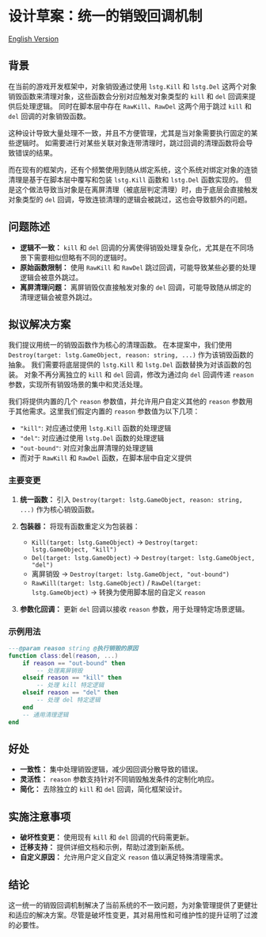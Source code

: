 # 设计草案：统一的销毁回调机制

[English Version](../en/Unified%20Destruction%20Callback%20Mechanism.md)

## 背景

在当前的游戏开发框架中，对象销毁通过使用 `lstg.Kill` 和 `lstg.Del` 这两个对象销毁函数来清理对象，这些函数会分别对应触发对象类型的 `kill` 和 `del` 回调来提供后处理逻辑。
同时在脚本层中存在 `RawKill`、`RawDel` 这两个用于跳过 `kill` 和 `del` 回调的对象销毁函数。

这种设计导致大量处理不一致，并且不方便管理，尤其是当对象需要执行固定的某些逻辑时。
如需要进行对某些关联对象连带清理时，跳过回调的清理函数将会导致错误的结果。

而在现有的框架内，还有个频繁使用到随从绑定系统，这个系统对绑定对象的连锁清理是基于在脚本层中覆写和包装 `lstg.Kill` 函数和 `lstg.Del` 函数实现的。
但是这个做法导致当对象是在离屏清理（被底层判定清理）时，由于底层会直接触发对象类型的 `del` 回调，导致连锁清理的逻辑会被跳过，这也会导致额外的问题。

## 问题陈述

- **逻辑不一致：** `kill` 和 `del` 回调的分离使得销毁处理复杂化，尤其是在不同场景下需要相似但略有不同的逻辑时。
- **原始函数限制：** 使用 `RawKill` 和 `RawDel` 跳过回调，可能导致某些必要的处理逻辑会被意外跳过。
- **离屏清理问题：** 离屏销毁仅直接触发对象的 `del` 回调，可能导致随从绑定的清理逻辑会被意外跳过。

## 拟议解决方案

我们提议用统一的销毁函数作为核心的清理函数。
在本提案中，我们使用 `Destroy(target: lstg.GameObject, reason: string, ...)` 作为该销毁函数的抽象。
我们需要将底层提供的 `lstg.Kill` 和 `lstg.Del` 函数替换为对该函数的包装。
对象不再分离独立的 `kill` 和 `del` 回调，修改为通过向 `del` 回调传递 `reason` 参数，实现所有销毁场景的集中和灵活处理。

我们将提供内置的几个 `reason` 参数值，并允许用户自定义其他的 `reason` 参数用于其他需求。这里我们假定内置的 `reason` 参数值为以下几项：

- `"kill"`: 对应通过使用 `lstg.Kill` 函数的处理逻辑
- `"del"`: 对应通过使用 `lstg.Del` 函数的处理逻辑
- `"out-bound"`: 对应对象出屏清理的处理逻辑
- 而对于 `RawKill` 和 `RawDel` 函数，在脚本层中自定义提供

### 主要变更

1. **统一函数：** 引入 `Destroy(target: lstg.GameObject, reason: string, ...)` 作为核心销毁函数。
2. **包装器：** 将现有函数重定义为包装器：

   - `Kill(target: lstg.GameObject)` → `Destroy(target: lstg.GameObject, "kill")`
   - `Del(target: lstg.GameObject)` → `Destroy(target: lstg.GameObject, "del")`
   - 离屏销毁 → `Destroy(target: lstg.GameObject, "out-bound")`
   - `RawKill(target: lstg.GameObject)` / `RawDel(target: lstg.GameObject)` → 转换为使用脚本层的自定义 `reason`
3. **参数化回调：** 更新 `del` 回调以接收 `reason` 参数，用于处理特定场景逻辑。

### 示例用法

```lua
---@param reason string @执行销毁的原因
function class:del(reason, ...)
    if reason == "out-bound" then
        -- 处理离屏销毁
    elseif reason == "kill" then
        -- 处理 kill 特定逻辑
    elseif reason == "del" then
        -- 处理 del 特定逻辑
    end
    -- 通用清理逻辑
end
```

## 好处

- **一致性：** 集中处理销毁逻辑，减少因回调分散导致的错误。
- **灵活性：** `reason` 参数支持针对不同销毁触发条件的定制化响应。
- **简化：** 去除独立的 `kill` 和 `del` 回调，简化框架设计。

## 实施注意事项

- **破坏性变更：** 使用现有 `kill` 和 `del` 回调的代码需更新。
- **迁移支持：** 提供详细文档和示例，帮助过渡到新系统。
- **自定义原因：** 允许用户定义自定义 `reason` 值以满足特殊清理需求。

## 结论

这一统一的销毁回调机制解决了当前系统的不一致问题，为对象管理提供了更健壮和适应的解决方案。尽管是破坏性变更，其对易用性和可维护性的提升证明了过渡的必要性。
